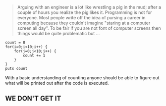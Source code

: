 > Arguing with an engineer is a lot like wrestling a pig in the mud; after a couple of hours you realize the pig likes it.
Programming is not for everyone. Most people write off the idea of pursing a career in computing because they couldn't imagine "staring at a computer screen all day". To be fair if you are not font of computer screens then things would be quite problematic but ...

    count = 0
    for(i=0;i<10;i++) {
        for(j=0;j<10;j++) {
            count += 1
        }
    }
    puts count

With a basic understanding of counting anyone should be able to figure out what will be printed out after the code is executed.

## WE DON'T GET IT

